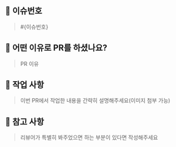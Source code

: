 ## 📎 이슈번호 
> #{이슈번호}

## 📎 어떤 이유로 PR를 하셨나요?
> PR 이유

## 📎 작업 사항
> 이번 PR에서 작업한 내용을 간략히 설명해주세요(이미지 첨부 가능)

## 📎 참고 사항
> 리뷰어가 특별히 봐주었으면 하는 부분이 있다면 작성해주세요
